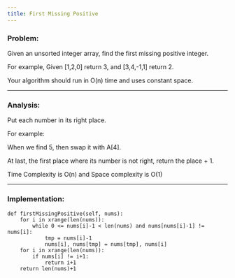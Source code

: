 ```yaml
---
title: First Missing Positive
---
```


### Problem:
Given an unsorted integer array, find the first missing positive integer.

For example,
Given [1,2,0] return 3,
and [3,4,-1,1] return 2.

Your algorithm should run in O(n) time and uses constant space.

***

### Analysis:
Put each number in its right place.

For example:

When we find 5, then swap it with A[4].

At last, the first place where its number is not right, return the place + 1.

Time Complexity is O(n) and Space complexity is O(1)
***

### Implementation:
```
def firstMissingPositive(self, nums):
    for i in xrange(len(nums)):
        while 0 <= nums[i]-1 < len(nums) and nums[nums[i]-1] != nums[i]:
            tmp = nums[i]-1
            nums[i], nums[tmp] = nums[tmp], nums[i]
    for i in xrange(len(nums)):
        if nums[i] != i+1:
            return i+1
    return len(nums)+1
```